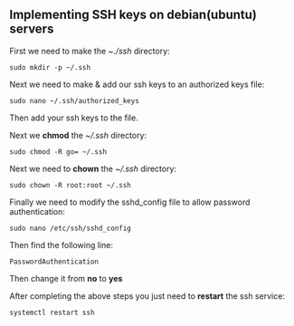 ## Implementing SSH keys on debian(ubuntu) servers

First we need to make the *~./ssh* directory:

```shell
sudo mkdir -p ~/.ssh
```

Next we need to make & add our ssh keys to an authorized keys file:

```shell
sudo nano ~/.ssh/authorized_keys
```

Then add your ssh keys to the file.

Next we **chmod** the *~/.ssh* directory:

```shell
sudo chmod -R go= ~/.ssh
```

Next we need to **chown** the *~/.ssh* directory:

```shell
sudo chown -R root:root ~/.ssh
```

Finally we need to modify the sshd_config file to allow password authentication:

```shell
sudo nano /etc/ssh/sshd_config
```

Then find the following line:

```shell
PasswordAuthentication
```

Then change it from **no** to **yes**

After completing the above steps you just need to **restart** the ssh service:

```shell
systemctl restart ssh
```

